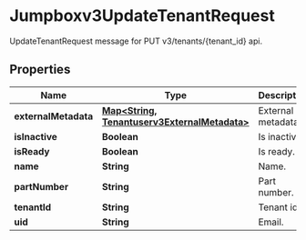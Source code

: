 

# Jumpboxv3UpdateTenantRequest

UpdateTenantRequest message for PUT v3/tenants/{tenant_id} api.

## Properties

| Name | Type | Description | Notes |
|------------ | ------------- | ------------- | -------------|
|**externalMetadata** | [**Map&lt;String, Tenantuserv3ExternalMetadata&gt;**](Tenantuserv3ExternalMetadata.md) | External metadata. |  [optional] |
|**isInactive** | **Boolean** | Is inactive. |  [optional] |
|**isReady** | **Boolean** | Is ready. |  [optional] |
|**name** | **String** | Name. |  [optional] |
|**partNumber** | **String** | Part number. |  [optional] |
|**tenantId** | **String** | Tenant id. |  [optional] |
|**uid** | **String** | Email. |  [optional] |



